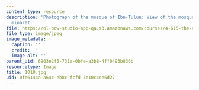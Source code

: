 ```yaml
---
content_type: resource
description: 'Photograph of the mosque of Ibn-Tulun: View of the mosque''s spiraling
  minaret.'
file: https://ol-ocw-studio-app-qa.s3.amazonaws.com/courses/4-615-the-architecture-of-cairo-spring-2002/0fe6144aa64ceb8cfcfd3e10c4ee6d27_1010.jpg
file_type: image/jpeg
image_metadata:
  caption: ''
  credit: ''
  image-alt: ''
parent_uid: 6903e2f5-731a-0bfe-a3b8-4ff0493b836b
resourcetype: Image
title: 1010.jpg
uid: 0fe6144a-a64c-eb8c-fcfd-3e10c4ee6d27
---
```

